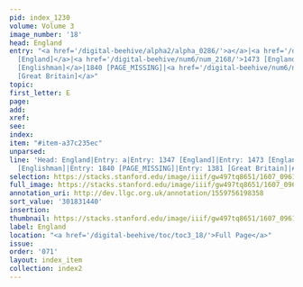 ```yaml
---
pid: index_1230
volume: Volume 3
image_number: '18'
head: England
entry: "<a href='/digital-beehive/alpha2/alpha_0286/'>a</a>|<a href='/digital-beehive/num6/num_1904/'>1347
  [England]</a>|<a href='/digital-beehive/num6/num_2168/'>1473 [England]</a>|<a href='/digital-beehive/num6/num_2169/'>1473
  [Englishman]</a>|1840 [PAGE_MISSING]|<a href='/digital-beehive/num6/num_1972/'>1381
  [Great Britain]</a>"
topic:
first_letter: E
page:
add:
xref:
see:
index:
item: "#item-a37c235ec"
unparsed:
line: 'Head: England|Entry: a|Entry: 1347 [England]|Entry: 1473 [England]|Entry: 1473
  [Englishman]|Entry: 1840 [PAGE_MISSING]|Entry: 1381 [Great Britain]|#item-a37c235ec'
selection: https://stacks.stanford.edu/image/iiif/gw497tq8651/1607_0961/1840,1440,747,210/full/0/default.jpg
full_image: https://stacks.stanford.edu/image/iiif/gw497tq8651/1607_0961/full/full/0/default.jpg
annotation_uri: http://dev.llgc.org.uk/annotation/1559756198358
sort_value: '301831440'
insertion:
thumbnail: https://stacks.stanford.edu/image/iiif/gw497tq8651/1607_0961/1840,1440,747,210/150,/0/default.jpg
label: England
location: "<a href='/digital-beehive/toc/toc3_18/'>Full Page</a>"
issue:
order: '071'
layout: index_item
collection: index2
---
```


